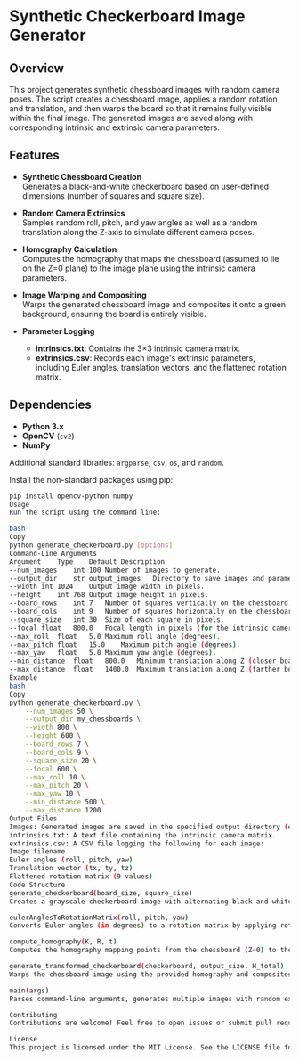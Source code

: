 # Synthetic Checkerboard Image Generator

## Overview

This project generates synthetic chessboard images with random camera poses. The script creates a chessboard image, applies a random rotation and translation, and then warps the board so that it remains fully visible within the final image. The generated images are saved along with corresponding intrinsic and extrinsic camera parameters.

## Features

- **Synthetic Chessboard Creation**  
  Generates a black-and-white checkerboard based on user-defined dimensions (number of squares and square size).

- **Random Camera Extrinsics**  
  Samples random roll, pitch, and yaw angles as well as a random translation along the Z-axis to simulate different camera poses.

- **Homography Calculation**  
  Computes the homography that maps the chessboard (assumed to lie on the Z=0 plane) to the image plane using the intrinsic camera parameters.

- **Image Warping and Compositing**  
  Warps the generated chessboard image and composites it onto a green background, ensuring the board is entirely visible.

- **Parameter Logging**  
  - **intrinsics.txt**: Contains the 3×3 intrinsic camera matrix.
  - **extrinsics.csv**: Records each image's extrinsic parameters, including Euler angles, translation vectors, and the flattened rotation matrix.

## Dependencies

- **Python 3.x**
- **OpenCV** (`cv2`)
- **NumPy**

Additional standard libraries: `argparse`, `csv`, `os`, and `random`.

Install the non-standard packages using pip:
```bash
pip install opencv-python numpy
Usage
Run the script using the command line:

bash
Copy
python generate_checkerboard.py [options]
Command-Line Arguments
Argument	Type	Default	Description
--num_images	int	100	Number of images to generate.
--output_dir	str	output_images	Directory to save images and parameter files.
--width	int	1024	Output image width in pixels.
--height	int	768	Output image height in pixels.
--board_rows	int	7	Number of squares vertically on the chessboard.
--board_cols	int	9	Number of squares horizontally on the chessboard.
--square_size	int	30	Size of each square in pixels.
--focal	float	800.0	Focal length in pixels (for the intrinsic camera matrix).
--max_roll	float	5.0	Maximum roll angle (degrees).
--max_pitch	float	15.0	Maximum pitch angle (degrees).
--max_yaw	float	5.0	Maximum yaw angle (degrees).
--min_distance	float	800.0	Minimum translation along Z (closer board).
--max_distance	float	1400.0	Maximum translation along Z (farther board).
Example
bash
Copy
python generate_checkerboard.py \
    --num_images 50 \
    --output_dir my_chessboards \
    --width 800 \
    --height 600 \
    --board_rows 7 \
    --board_cols 9 \
    --square_size 20 \
    --focal 600 \
    --max_roll 10 \
    --max_pitch 20 \
    --max_yaw 10 \
    --min_distance 500 \
    --max_distance 1200
Output Files
Images: Generated images are saved in the specified output directory (e.g., checkerboard_000.png, checkerboard_001.png, etc.).
intrinsics.txt: A text file containing the intrinsic camera matrix.
extrinsics.csv: A CSV file logging the following for each image:
Image filename
Euler angles (roll, pitch, yaw)
Translation vector (tx, ty, tz)
Flattened rotation matrix (9 values)
Code Structure
generate_checkerboard(board_size, square_size)
Creates a grayscale checkerboard image with alternating black and white squares.

eulerAnglesToRotationMatrix(roll, pitch, yaw)
Converts Euler angles (in degrees) to a rotation matrix by applying rotations in the order roll (X-axis), pitch (Y-axis), and yaw (Z-axis).

compute_homography(K, R, t)
Computes the homography mapping points from the chessboard (Z=0) to the image plane using the intrinsic matrix K, rotation matrix R, and translation vector t.

generate_transformed_checkerboard(checkerboard, output_size, H_total)
Warps the chessboard image using the provided homography and composites it onto a green background.

main(args)
Parses command-line arguments, generates multiple images with random extrinsic parameters, saves each image, and writes the intrinsic and extrinsic parameters to their respective files.

Contributing
Contributions are welcome! Feel free to open issues or submit pull requests with improvements, additional features, or bug fixes.

License
This project is licensed under the MIT License. See the LICENSE file for more details.
